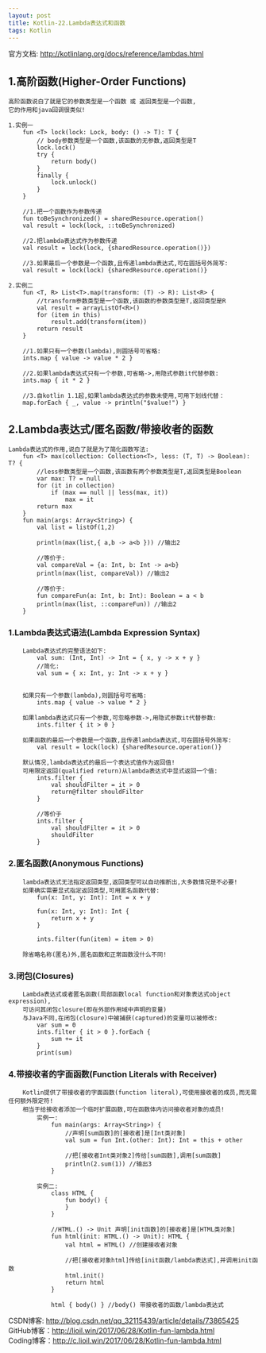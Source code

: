 ```yaml
---
layout: post
title: Kotlin-22.Lambda表达式和函数
tags: Kotlin
---
```

官方文档: http://kotlinlang.org/docs/reference/lambdas.html
    
## 1.高阶函数(Higher-Order Functions)
    高阶函数说白了就是它的参数类型是一个函数 或 返回类型是一个函数,
    它的作用和java回调很类似!

    1.实例一
        fun <T> lock(lock: Lock, body: () -> T): T {
            // body参数类型是一个函数,该函数的无参数,返回类型是T
            lock.lock()
            try {
                return body()
            }
            finally {
                lock.unlock()
            }
        }

        //1.把一个函数作为参数传递
        fun toBeSynchronized() = sharedResource.operation()
        val result = lock(lock, ::toBeSynchronized)

        //2.把lambda表达式作为参数传递
        val result = lock(lock, {sharedResource.operation()})

        //3.如果最后一个参数是一个函数,且传递lambda表达式,可在圆括号外简写:
        val result = lock(lock) {sharedResource.operation()}

    2.实例二
        fun <T, R> List<T>.map(transform: (T) -> R): List<R> {
            //transform参数类型是一个函数,该函数的参数类型是T,返回类型是R
            val result = arrayListOf<R>()
            for (item in this)
                result.add(transform(item))
            return result
        } 

        //1.如果只有一个参数(lambda),则圆括号可省略:
        ints.map { value -> value * 2 }

        //2.如果lambda表达式只有一个参数,可省略->,用隐式参数it代替参数:
        ints.map { it * 2 }
    
        //3.自kotlin 1.1起,如果lambda表达式的参数未使用,可用下划线代替：
        map.forEach { _, value -> println("$value!") }

## 2.Lambda表达式/匿名函数/带接收者的函数
    Lambda表达式的作用,说白了就是为了简化函数写法:
        fun <T> max(collection: Collection<T>, less: (T, T) -> Boolean): T? {
            //less参数类型是一个函数,该函数有两个参数类型是T,返回类型是Boolean
            var max: T? = null
            for (it in collection)
                if (max == null || less(max, it))
                    max = it
            return max
        }
        fun main(args: Array<String>) {
            val list = listOf(1,2)

            println(max(list,{ a,b -> a<b })) //输出2

            //等价于:
            val compareVal = {a: Int, b: Int -> a<b}
            println(max(list, compareVal)) //输出2

            //等价于:
            fun compareFun(a: Int, b: Int): Boolean = a < b
            println(max(list, ::compareFun)) //输出2
        }

### 1.Lambda表达式语法(Lambda Expression Syntax)
        Lambda表达式的完整语法如下:       
            val sum: (Int, Int) -> Int = { x, y -> x + y }
            //简化:
            val sum = { x: Int, y: Int -> x + y }
        

        如果只有一个参数(lambda),则圆括号可省略:
            ints.map { value -> value * 2 }

        如果lambda表达式只有一个参数,可忽略参数->,用隐式参数it代替参数:
            ints.filter { it > 0 }

        如果函数的最后一个参数是一个函数,且传递lambda表达式,可在圆括号外简写:
            val result = lock(lock) {sharedResource.operation()}

        默认情况,lambda表达式的最后一个表达式值作为返回值!
        可用限定返回(qualified return)从lambda表达式中显式返回一个值:        
            ints.filter {
                val shouldFilter = it > 0 
                return@filter shouldFilter
            }

            //等价于
            ints.filter {
                val shouldFilter = it > 0 
                shouldFilter
            }

### 2.匿名函数(Anonymous Functions)
        lambda表达式无法指定返回类型,返回类型可以自动推断出,大多数情况是不必要!
        如果确实需要显式指定返回类型,可用匿名函数代替:
            fun(x: Int, y: Int): Int = x + y

            fun(x: Int, y: Int): Int {
                return x + y
            }
          
            ints.filter(fun(item) = item > 0)

        除省略名称(匿名)外,匿名函数和正常函数没什么不同!

### 3.闭包(Closures)
        Lambda表达式或者匿名函数(局部函数local function和对象表达式object expression),
        可访问其闭包closure(即在外部作用域中声明的变量)
        与Java不同,在闭包(closure)中被捕获(captured)的变量可以被修改:
            var sum = 0
            ints.filter { it > 0 }.forEach {
                sum += it
            }
            print(sum)

### 4.带接收者的字面函数(Function Literals with Receiver)
        Kotlin提供了带接收者的字面函数(function literal),可使用接收者的成员,而无需任何额外限定符!
        相当于给接收者添加一个临时扩展函数,可在函数体内访问接收者对象的成员!
            实例一:
                fun main(args: Array<String>) {
                    //声明[sum函数]的[接收者]是[Int类对象]
                    val sum = fun Int.(other: Int): Int = this + other

                    //把[接收者Int类对象2]传给[sum函数],调用[sum函数]
                    println(2.sum(1)) //输出3
                }
            
            实例二:            
                class HTML {
                    fun body() {                        
                    }             
                }

                //HTML.() -> Unit 声明[init函数]的[接收者]是[HTML类对象]
                fun html(init: HTML.() -> Unit): HTML {
                    val html = HTML() //创建接收者对象

                    //把[接收者对象html]传给[init函数/lambda表达式],并调用init函数
                    html.init() 
                    return html
                }

                html { body() } //body() 带接收者的函数/lambda表达式

CSDN博客: http://blog.csdn.net/qq_32115439/article/details/73865425   
GitHub博客：http://lioil.win/2017/06/28/Kotlin-fun-lambda.html   
Coding博客：http://c.lioil.win/2017/06/28/Kotlin-fun-lambda.html